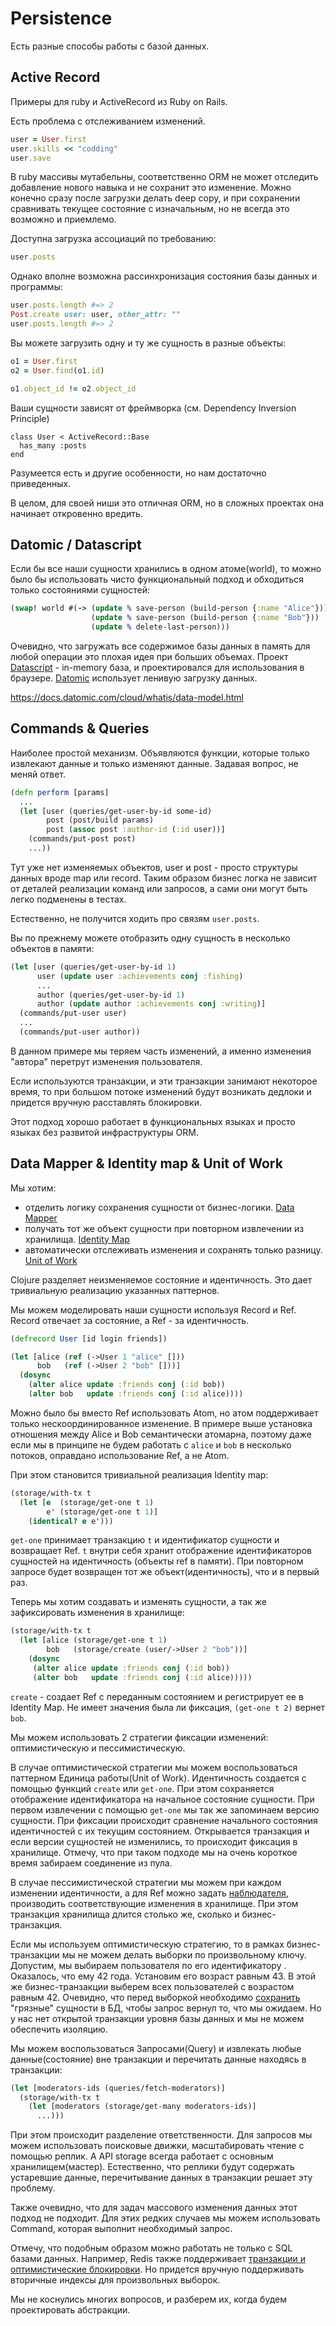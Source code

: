 # Persistence

Есть разные способы работы с базой данных.

## Active Record

Примеры для ruby и ActiveRecord из Ruby on Rails.

Есть проблема с отслеживанием изменений.

```ruby
user = User.first
user.skills << "codding"
user.save
```

В ruby массивы мутабельны, соответственно ORM не может
отследить добавление нового навыка и не сохранит это изменение.
Можно конечно сразу после загрузки делать deep copy,
и при сохранении сравнивать текущее состояние с изначальным,
но не всегда это возможно и приемлемо.

Доступна загрузка ассоциаций по требованию:

```ruby
user.posts
```

Однако вполне возможна рассинхронизация состояния
базы данных и программы:

```ruby
user.posts.length #=> 2
Post.create user: user, other_attr: ""
user.posts.length #=> 2
```

Вы можете загрузить одну и ту же сущность в разные объекты:

```ruby
o1 = User.first
o2 = User.find(o1.id)

o1.object_id != o2.object_id
```

Ваши сущности зависят от фреймворка (см. Dependency Inversion Principle)

```
class User < ActiveRecord::Base
  has_many :posts
end
```

Разумеется есть и другие особенности, но нам достаточно приведенных.

В целом, для своей ниши это отличная ORM,
но в сложных проектах она начинает откровенно вредить.

## Datomic / Datascript

Если бы все наши сущности хранились в одном атоме(world),
то можно было бы использовать чисто функциональный подход и
обходиться только состояниями сущностей:

```clojure
(swap! world #(-> (update % save-person (build-person {:name "Alice"}))
                  (update % save-person (build-person {:name "Bob"}))
                  (update % delete-last-person)))
```

Очевидно, что загружать все содержимое базы данных в память для любой операции это плохая идея
при больших объемах.
Проект [Datascript](https://github.com/tonsky/datascript) - in-memory база,
и проектировался для использования в браузере.
[Datomic](https://www.datomic.com/) использует ленивую загрузку данных.

https://docs.datomic.com/cloud/whatis/data-model.html

## Commands & Queries

Наиболее простой механизм.
Объявляются функции,
которые только извлекают данные и только изменяют данные.
Задавая вопрос, не меняй ответ.

```clojure
(defn perform [params]
  ...
  (let [user (queries/get-user-by-id some-id)
        post (post/build params)
        post (assoc post :author-id (:id user))]
    (commands/put-post post)
    ...))
```

Тут уже нет изменяемых объектов, user и post - просто структуры данных вроде map или record.
Таким образом бизнес логка не зависит от деталей реализации команд или запросов,
а сами они могут быть легко подменены в тестах.

Естественно, не получится ходить про связям `user.posts`.

Вы по прежнему можете отобразить одну сущность в несколько объектов в памяти:

```clojure
(let [user (queries/get-user-by-id 1)
      user (update user :achievements conj :fishing)
      ...
      author (queries/get-user-by-id 1)
      author (update author :achievements conj :writing)]
  (commands/put-user user)
  ...
  (commands/put-user author))
```

В данном примере мы теряем часть изменений, а именно изменения "автора"
перетрут изменения пользователя.

Если используются транзакции,
и эти транзакции занимают некоторое время,
то при большом потоке изменений будут возникать
дедлоки и придется вручную расставлять блокировки.

Этот подход хорошо работает в функциональных языках и
просто языках без развитой инфраструктуры ORM.

## Data Mapper & Identity map & Unit of Work

Мы хотим:

+ отделить логику сохранения сущности от бизнес-логики.
  [Data Mapper](https://martinfowler.com/eaaCatalog/dataMapper.html)
+ получать тот же объект сущности при повторном извлечении из хранилища.
  [Identity Map](https://martinfowler.com/eaaCatalog/identityMap.html)
+ автоматически отслеживать изменения и сохранять только разницу.
  [Unit of Work](https://martinfowler.com/eaaCatalog/unitOfWork.html)

Clojure разделяет неизменяемое состояние и идентичность.
Это дает тривиальную реализацию указанных паттернов.

Мы можем моделировать наши сущности используя Record и Ref.
Record отвечает за состояние, а Ref - за идентичность.

```clojure
(defrecord User [id login friends])

(let [alice (ref (->User 1 "alice" []))
      bob   (ref (->User 2 "bob" []))]
  (dosync
    (alter alice update :friends conj (:id bob))
    (alter bob   update :friends conj (:id alice))))
```

Можно было бы вместо Ref использовать Atom, но атом поддерживает только нескоординированное изменение.
В примере выше установка отношения между Alice и Bob семантически атомарна,
поэтому даже если мы в принципе не будем работать с `alice` и `bob` в несколько потоков,
оправдано использование Ref, а не Atom.

При этом становится тривиальной реализация Identity map:

```clojure
(storage/with-tx t
  (let [e  (storage/get-one t 1)
        e' (storage/get-one t 1)]
    (identical? e e')))
```

`get-one` принимает транзакцию `t` и идентификатор сущности и возвращает Ref.
`t` внутри себя хранит отображение идентификаторов сущностей
на идентичность (объекты ref в памяти).
При повторном запросе будет возвращен тот же объект(идентичность), что и в первый раз.

Теперь мы хотим создавать и изменять сущности, а так же зафиксировать изменения в хранилище:

```clojure
(storage/with-tx t
  (let [alice (storage/get-one t 1)
        bob   (storage/create (user/->User 2 "bob"))]
    (dosync
     (alter alice update :friends conj (:id bob))
     (alter bob   update :friends conj (:id alice)))))
```

`create` - создает Ref с переданным состоянием и регистрирует ее в Identity Map.
Не имеет значения была ли фиксация, `(get-one t 2)` вернет `bob`.

Мы можем использовать 2 стратегии фиксации изменений: оптимистическую и пессимистическую.

В случае оптимистической стратегии мы можем воспользоваться паттерном Единица работы(Unit of Work).
Идентичность создается с помощью функций  `create` или `get-one`.
При этом сохраняется отображение идентификатора на начальное состояние сущности.
При первом извлечении с помощью `get-one` мы так же запоминаем версию сущности.
При фиксации происходит сравнение начального состояния идентичностей с их текущим состоянием.
Открывается транзакция и если версии сущностей не изменились, то происходит фиксация в хранилище.
Отмечу, что при таком подходе мы на очень короткое время забираем соединение из пула.

В случае пессимистической стратегии мы можем при каждом изменении идентичности,
а для Ref можно задать
[наблюдателя](https://clojuredocs.org/clojure.core/add-watch),
производить соответствующие изменения в хранилище.
При этом транзакция хранилища длится столько же, сколько и бизнес-транзакция.

Если мы используем оптимистическую стратегию, то в рамках бизнес-транзакции мы
не можем делать выборки по произвольному ключу.
Допустим, мы выбираем пользователя по его идентификатору .
Оказалось, что ему 42 года. Установим его возраст равным 43.
В этой же бизнес-транзакции выберем всех пользователей с возрастом равным 42.
Очевидно, что перед выборкой необходимо
[сохранить](https://docs.jboss.org/hibernate/stable/core.old/reference/en/html/objectstate-flushing.html)
"грязные" сущности в БД,
чтобы запрос вернул то, что мы ожидаем.
Но у нас нет открытой транзакции уровня базы данных и мы не можем обеспечить изоляцию.

Мы можем воспользоваться Запросами(Query) и извлекать любые данные(состояние) вне транзакции
и перечитать данные находясь в транзакции:

```clojure
(let [moderators-ids (queries/fetch-moderators)]
  (storage/with-tx t
    (let [moderators (storage/get-many moderators-ids)]
      ...)))
```

При этом происходит разделение ответственности.
Для запросов мы можем использовать поисковые движки, масштабировать чтение с помощью реплик.
А API storage всегда работает с основным хранилищем(мастер).
Естественно, что реплики будут содержать устаревшие данные, перечитывание данных в транзакции
решает эту проблему.

Также очевидно, что для задач массового изменения данных этот подход не подходит.
Для этих редких случаев мы можем использовать Command,
которая выполнит необходимый запрос.

Отмечу, что подобным образом можно работать не только с SQL базами данных.
Например, Redis также поддерживает
[транзакции и оптимистические блокировки](https://redis.io/topics/transactions).
Но придется вручную поддерживать вторичные индексы для произвольных выборок.

Мы не коснулись многих вопросов, и разберем их, когда будем проектировать
абстракции.
